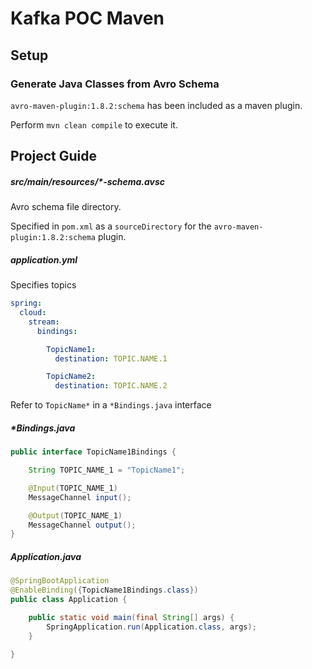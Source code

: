 # Kafka POC Maven

## Setup

### Generate Java Classes from Avro Schema

`avro-maven-plugin:1.8.2:schema` has been included as a maven plugin. 

Perform `mvn clean compile` to execute it.

## Project Guide

##### src/main/resources/*-schema.avsc

Avro schema file directory. 

Specified in `pom.xml` as a `sourceDirectory` for the `avro-maven-plugin:1.8.2:schema` plugin.

##### application.yml

Specifies topics

```yml
spring:
  cloud:
    stream:
      bindings:

        TopicName1:
          destination: TOPIC.NAME.1

        TopicName2:
          destination: TOPIC.NAME.2
```

Refer to `TopicName*` in a `*Bindings.java` interface 

##### *Bindings.java

```java
public interface TopicName1Bindings {

    String TOPIC_NAME_1 = "TopicName1";

    @Input(TOPIC_NAME_1)
    MessageChannel input();

    @Output(TOPIC_NAME_1)
    MessageChannel output();
}
```

##### Application.java

```java
@SpringBootApplication
@EnableBinding({TopicName1Bindings.class})
public class Application {

    public static void main(final String[] args) {
        SpringApplication.run(Application.class, args);
    }

}
```
